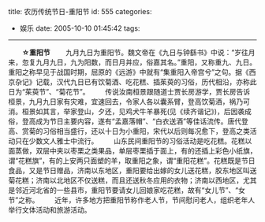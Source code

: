 title: 农历传统节日-重阳节
id: 555
categories:
  - 娱乐
date: 2005-10-10 01:45:42
tags:
---

<div id="msgcns!9697D6160EFEBC17!292" class="bvMsg"><div>

　　**☆重阳节**
　　九月九日为重阳节。魏文帝在《九日与钟繇书》中说：“岁往月来，忽复九月九日，九为阳数，而日月并应，俗嘉其名。”重阳，又称重九、九日。重阳之称早见于战国时期，屈原的《远游》中就有“集重阳入帝宫兮”之句。据《西京杂记》记载，汉代九日已有饮菊酒、吃花糕、插茱萸的习俗，历代相沿，亦称此日为“茱萸节”、“菊花节”。
　　传说汝南桓景跟随道士贾长房游学，贾长房告诉桓景，九月九日家有灾难，宜速回去，令家人各以囊系臂，登高饮菊酒，祸乃可消。桓景如其言，举家登山，夕还，见鸡犬牛羊暴死(见《续齐谐记》)，后因袭成俗，登高成为节日主要内容，遂有“孟嘉落帽”、“白衣送酒”等佳话流传。唐代登高、赏菊的习俗相当盛行，还以十日为小重阳，宋代以后则每况愈下，登高之类活动只在少数文人雅士中流行。
　　山东民间重阳节的习俗活动是吃花糕。花糕以面蒸做，双层中夹以枣栗之类果品，单层枣栗插于面上，有的还插上彩色小纸旗，谓“花糕旗”，有的上安两只面塑的羊，取重阳之象，谓“重阳花糕”。花糕既是节日食品，又是节日赠品，济南以东地区，重阳要给出嫁的女儿送花糕，胶东地区叫送菊花糕；济南以北地区不仅送糕，而且还送秋冬应用的衣物；济南以西地区，尤其是邻近河北省的一些县市，重阳节要请女儿回娘家吃花糕，故有“女儿节”、“女节”之称。
　　近年，许多地方把重阳节称作老人节，节间慰问老人，组织老年人举行文体活动和旅游活动。
</div></div>